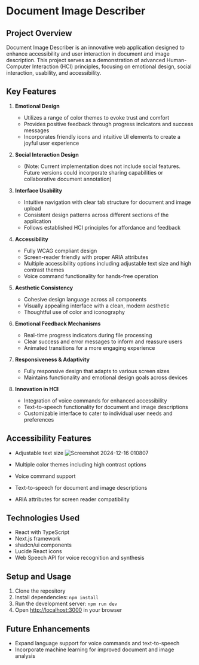 # Document Image Describer

## Project Overview

Document Image Describer is an innovative web application designed to enhance accessibility and user interaction in document and image description. This project serves as a demonstration of advanced Human-Computer Interaction (HCI) principles, focusing on emotional design, social interaction, usability, and accessibility.

## Key Features

1. **Emotional Design**
   - Utilizes a range of color themes to evoke trust and comfort
   - Provides positive feedback through progress indicators and success messages
   - Incorporates friendly icons and intuitive UI elements to create a joyful user experience

2. **Social Interaction Design**
   - (Note: Current implementation does not include social features. Future versions could incorporate sharing capabilities or collaborative document annotation)

3. **Interface Usability**
   - Intuitive navigation with clear tab structure for document and image upload
   - Consistent design patterns across different sections of the application
   - Follows established HCI principles for affordance and feedback

4. **Accessibility**
   - Fully WCAG compliant design
   - Screen-reader friendly with proper ARIA attributes
   - Multiple accessibility options including adjustable text size and high contrast themes
   - Voice command functionality for hands-free operation

5. **Aesthetic Consistency**
   - Cohesive design language across all components
   - Visually appealing interface with a clean, modern aesthetic
   - Thoughtful use of color and iconography

6. **Emotional Feedback Mechanisms**
   - Real-time progress indicators during file processing
   - Clear success and error messages to inform and reassure users
   - Animated transitions for a more engaging experience

7. **Responsiveness & Adaptivity**
   - Fully responsive design that adapts to various screen sizes
   - Maintains functionality and emotional design goals across devices

8. **Innovation in HCI**
   - Integration of voice commands for enhanced accessibility
   - Text-to-speech functionality for document and image descriptions
   - Customizable interface to cater to individual user needs and preferences
  
## Accessibility Features

- Adjustable text size
  ![Screenshot 2024-12-16 010807](https://github.com/user-attachments/assets/76bd1033-3097-4102-ba9d-8c2fb64479ad)

- Multiple color themes including high contrast options
- Voice command support
- Text-to-speech for document and image descriptions
- ARIA attributes for screen reader compatibility

## Technologies Used

- React with TypeScript
- Next.js framework
- shadcn/ui components
- Lucide React icons
- Web Speech API for voice recognition and synthesis

## Setup and Usage

1. Clone the repository
2. Install dependencies: `npm install`
3. Run the development server: `npm run dev`
4. Open [http://localhost:3000](http://localhost:3000) in your browser

## Future Enhancements

- Expand language support for voice commands and text-to-speech
- Incorporate machine learning for improved document and image analysis
